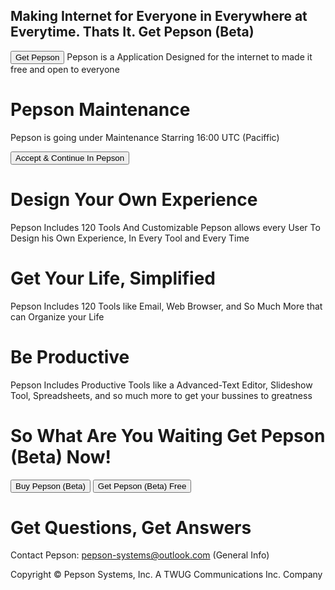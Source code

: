 ## Making Internet for Everyone in Everywhere at Everytime. Thats It. Get Pepson (Beta)
<button> Get Pepson </button>
Pepson is a Application Designed for the internet to made it free and open to everyone

# Pepson Maintenance
Pepson is going under Maintenance Starring 16:00 UTC (Paciffic) 
<form action="https://pepson-systems.github.io/home">
    <input type="submit" value="Accept & Continue In Pepson" />
</form>

# Design Your Own Experience

Pepson Includes 120 Tools And Customizable Pepson allows every User To Design his Own Experience, In Every Tool and Every Time

#   Get Your Life, Simplified
Pepson Includes 120 Tools like Email, Web Browser, and So Much More that can Organize your Life

# Be Productive
Pepson Includes Productive Tools like a Advanced-Text Editor, Slideshow Tool, Spreadsheets, and so much more to get your bussines to greatness

# So What Are You Waiting Get Pepson (Beta) Now!
<button> Buy Pepson (Beta) </button>
<button> Get Pepson (Beta) Free </button>

# Get Questions, Get Answers

Contact Pepson: pepson-systems@outlook.com (General Info)



Copyright © Pepson Systems, Inc. A TWUG Communications Inc. Company
<div id="cookieNotice" class="light display-right" style="display: none;">

